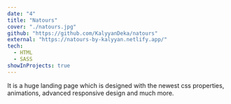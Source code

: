 ```yaml
---
date: "4"
title: "Natours"
cover: "./natours.jpg"
github: "https://github.com/KalyyanDeka/natours"
external: "https://natours-by-kalyyan.netlify.app/"
tech:
  - HTML
  - SASS
showInProjects: true
---
```


It is a huge landing page which is designed with the newest css properties, animations, advanced responsive design and much more.
